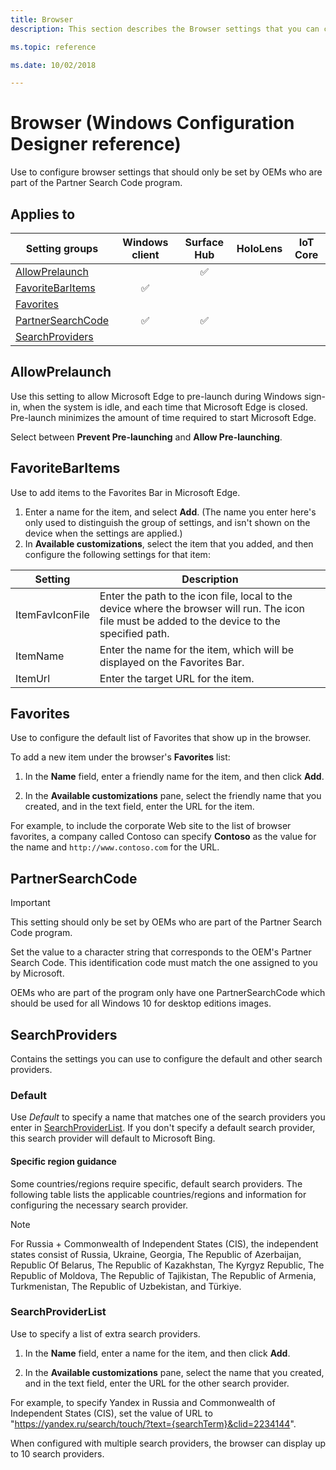 ```yaml
---
title: Browser
description: This section describes the Browser settings that you can configure in provisioning packages for Windows 10 using Windows Configuration Designer.

ms.topic: reference

ms.date: 10/02/2018

---
```


# Browser (Windows Configuration Designer reference)

Use to configure browser settings that should only be set by OEMs who are part of the Partner Search Code program.

## Applies to

| Setting groups | Windows client | Surface Hub | HoloLens | IoT Core |
| --- | :---: | :---: | :---: | :---: |
| [AllowPrelaunch](#allowprelaunch) |  | ✅ |  |  |
| [FavoriteBarItems](#favoritebaritems) | ✅ |  |  |  |
| [Favorites](#favorites) |  |  |  |  |
| [PartnerSearchCode](#partnersearchcode)  | ✅ | ✅ |  |  |
| [SearchProviders](#searchproviders) |   |   |  |  |

## AllowPrelaunch

Use this setting to allow Microsoft Edge to pre-launch during Windows sign-in, when the system is idle, and each time that Microsoft Edge is closed. Pre-launch minimizes the amount of time required to start Microsoft Edge.

Select between **Prevent Pre-launching** and **Allow Pre-launching**.

## FavoriteBarItems

Use to add items to the Favorites Bar in Microsoft Edge.

1. Enter a name for the item, and select **Add**. (The name you enter here's only used to distinguish the group of settings, and isn't shown on the device when the settings are applied.)
1. In **Available customizations**, select the item that you added, and then configure the following settings for that item:

Setting | Description
--- | ---
ItemFavIconFile | Enter the path to the icon file, local to the device where the browser will run. The icon file must be added to the device to the specified path.
ItemName | Enter the name for the item, which will be displayed on the Favorites Bar.
ItemUrl | Enter the target URL for the item.

## Favorites

Use to configure the default list of Favorites that show up in the browser.

To add a new item under the browser's **Favorites** list:

1. In the **Name** field, enter a friendly name for the item, and then click **Add**.

1. In the **Available customizations** pane, select the friendly name that you created, and in the text field, enter the URL for the item.

For example, to include the corporate Web site to the list of browser favorites, a company called Contoso can specify **Contoso** as the value for the name and `http://www.contoso.com` for the URL.

## PartnerSearchCode

>[!IMPORTANT]
>This setting should only be set by OEMs who are part of the Partner Search Code program.

Set the value to a character string that corresponds to the OEM's Partner Search Code. This identification code must match the one assigned to you by Microsoft.

OEMs who are part of the program only have one PartnerSearchCode which should be used for all Windows 10 for desktop editions images.

## SearchProviders

Contains the settings you can use to configure the default and other search providers.

### Default

Use *Default* to specify a name that matches one of the search providers you enter in [SearchProviderList](#searchproviderlist). If you don't specify a default search provider, this search provider will default to Microsoft Bing.

#### Specific region guidance

Some countries/regions require specific, default search providers. The following table lists the applicable countries/regions and information for configuring the necessary search provider.

>[!NOTE]
>For Russia + Commonwealth of Independent States (CIS), the independent states consist of Russia, Ukraine, Georgia, The Republic of Azerbaijan, Republic Of Belarus, The Republic of Kazakhstan, The Kyrgyz Republic, The Republic of Moldova, The Republic of Tajikistan, The Republic of Armenia, Turkmenistan, The Republic of Uzbekistan, and Türkiye.

### SearchProviderList

Use to specify a list of extra search providers.

1. In the **Name** field, enter a name for the item, and then click **Add**.

1. In the **Available customizations** pane, select the name that you created, and in the text field, enter the URL for the other search provider.

For example, to specify Yandex in Russia and Commonwealth of Independent States (CIS), set the value of URL to "https://yandex.ru/search/touch/?text={searchTerm}&clid=2234144".

When configured with multiple search providers, the browser can display up to 10 search providers.

